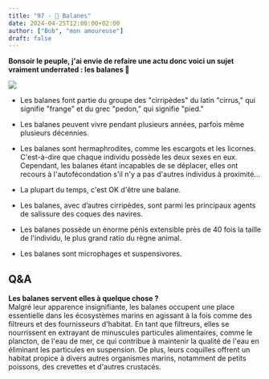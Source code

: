 ```yaml
---
title: "97 - 🐚 Balanes"
date: 2024-04-25T12:00:00+02:00
author: ["Bob", "mon amoureuse"]
draft: false
---
```


**Bonsoir le peuple, j'ai envie de refaire une actu donc voici un sujet vraiment underrated : les balanes 🐚**

![](/img/97.jpg)

- Les balanes font partie du groupe des "cirripèdes" du latin "cirrus," qui signifie "frange" et du grec "pedon," qui signifie "pied."  

- Les balanes peuvent vivre pendant plusieurs années, parfois même plusieurs décennies.

- Les balanes sont hermaphrodites, comme les escargots et les licornes. C'est-à-dire que chaque individu possède les deux sexes en eux. Cependant, les balanes étant incapables de se déplacer, elles ont recours à l'autofécondation s'il n'y a pas d'autres individus à proximité...

- La plupart du temps, c'est OK d'être une balane.

- Les balanes, avec d’autres cirripèdes, sont parmi les principaux agents de salissure des coques des navires.

- Les balanes possède un énorme pénis extensible près de 40 fois la taille de l'individu, le plus grand ratio du règne animal.

- Les balanes sont microphages et suspensivores.

## Q&A

**Les balanes servent elles à quelque chose ?**  
Malgré leur apparence insignifiante, les balanes occupent une place essentielle dans les écosystèmes marins en agissant à la fois comme des filtreurs et des fournisseurs d'habitat. En tant que filtreurs, elles se nourrissent en extrayant de minuscules particules alimentaires, comme le plancton, de l'eau de mer, ce qui contribue à maintenir la qualité de l'eau en éliminant les particules en suspension. De plus, leurs coquilles offrent un habitat propice à divers autres organismes marins, notamment de petits poissons, des crevettes et d'autres crustacés.
